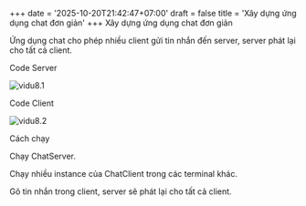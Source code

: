 +++
date = '2025-10-20T21:42:47+07:00'
draft = false
title = 'Xây dựng ứng dụng chat đơn giản'
+++
Xây dựng ứng dụng chat đơn giản

Ứng dụng chat cho phép nhiều client gửi tin nhắn đến server, server phát lại cho tất cả client.

Code Server

![vidu8.1](/images/vd8_1.png)

Code Client

![vidu8.2](/images/vd8_2.png)

Cách chạy





Chạy ChatServer.



Chạy nhiều instance của ChatClient trong các terminal khác.



Gõ tin nhắn trong client, server sẽ phát lại cho tất cả client.